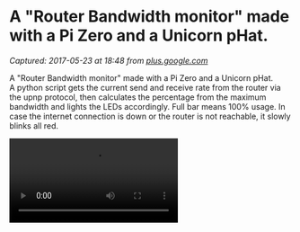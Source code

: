 # A "Router Bandwidth monitor" made with a Pi Zero and a Unicorn pHat.

_Captured: 2017-05-23 at 18:48 from [plus.google.com](https://plus.google.com/+MartinHauck/posts/fMtZ8hDCtmN)_

A "Router Bandwidth monitor" made with a Pi Zero and a Unicorn pHat.  
A python script gets the current send and receive rate from the router via the upnp protocol, then calculates the percentage from the maximum bandwidth and lights the LEDs accordingly. Full bar means 100% usage. In case the internet connection is down or the router is not reachable, it slowly blinks all red.

![Video](https://lh3.googleusercontent.com/-jfC6y1oo3sA/V5C73lefDNI/AAAAAAAAaDQ/R3x8oBGK5PomKbEhYEKC_rXNLwCKxsvAQ/w530-h298-p-rw/20160719_192247.mp4)

